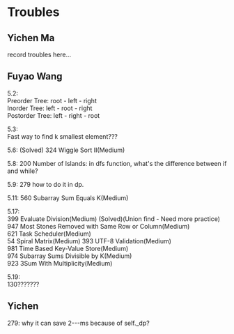 # Troubles
## Yichen Ma
record troubles here...
## Fuyao Wang
5.2:  
Preorder Tree: root - left - right  
Inorder Tree: left - root - right  
Postorder Tree: left - right - root  

5.3:  
Fast way to find k smallest element???  

5.6: (Solved)
324 Wiggle Sort II(Medium)  

5.8:
200 Number of Islands: in dfs function, what's the difference between if and while?

5.9:
279 how to do it in dp.

5.11:
560 Subarray Sum Equals K(Medium)  

5.17:  
399 Evaluate Division(Medium)  (Solved)(Union find - Need more practice)
947 Most Stones Removed with Same Row or Column(Medium)  
621 Task Scheduler(Medium)  
54	Spiral Matrix(Medium) 
393 UTF-8 Validation(Medium)  
981 Time Based Key-Value Store(Medium)  
974 Subarray Sums Divisible by K(Medium)  
923 3Sum With Multiplicity(Medium)  

5.19:  
130???????

## Yichen
279:
why it can save 2---ms because of self._dp?
